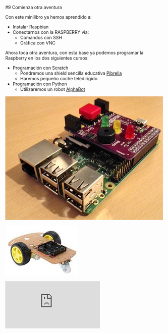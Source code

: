#9 Comienza otra aventura

Con este minilibro ya hemos aprendido a:
* Instalar Raspbian
* Conectarnos con la RASPBERRY via:
    * Comandos con SSH
    * Gráfica con VNC
    
Ahora toca otra aventura, con esta base ya podemos programar la Raspberry en los dos siguientes cursos:
* Programación con Scratch 
    * Pondremos una shield sencilla educativa [Pibrella](http://pibrella.com/)
    * Haremos pequeño coche teledirigido
* Programación con Python
    * Utilizaremos un robot [AlphaBot](https://www.waveshare.com/wiki/AlphaBot)
    
![](/assets/pibrella.jpg)

![](/assets/Selection_001.jpg)

![](https://www.waveshare.com/w/thumb.php?f=AlphaBot.jpg&width=300)

